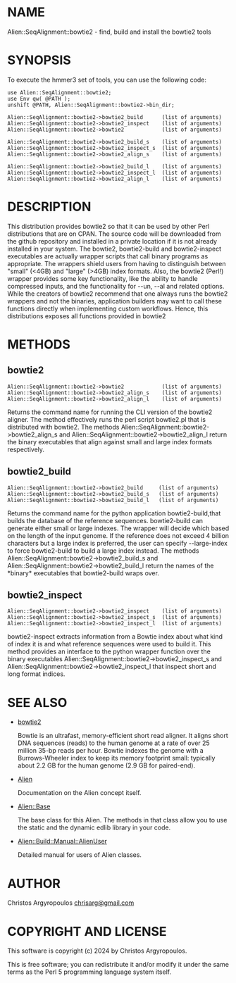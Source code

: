 # NAME

Alien::SeqAlignment::bowtie2 - find, build and install the bowtie2 tools

# SYNOPSIS

To execute the hmmer3 set of tools, you can use the following code:

    use Alien::SeqAlignment::bowtie2;
    use Env qw( @PATH );
    unshift @PATH, Alien::SeqAlignment::bowtie2->bin_dir;
    
    Alien::SeqAlignment::bowtie2->bowtie2_build      (list of arguments)
    Alien::SeqAlignment::bowtie2->bowtie2_inspect    (list of arguments)
    Alien::SeqAlignment::bowtie2->bowtie2            (list of arguments)
    
    Alien::SeqAlignment::bowtie2->bowtie2_build_s    (list of arguments)
    Alien::SeqAlignment::bowtie2->bowtie2_inspect_s  (list of arguments)
    Alien::SeqAlignment::bowtie2->bowtie2_align_s    (list of arguments)

    Alien::SeqAlignment::bowtie2->bowtie2_build_l    (list of arguments)
    Alien::SeqAlignment::bowtie2->bowtie2_inspect_l  (list of arguments)
    Alien::SeqAlignment::bowtie2->bowtie2_align_l    (list of arguments)

# DESCRIPTION

This distribution provides bowtie2 so that it can be used by other
Perl distributions that are on CPAN.  The source code will be downloaded
from the github repository and installed in a private location if it is 
not already installed in your system. The bowtie2, bowtie2-build and 
bowtie2-inspect executables are actually wrapper scripts that call binary 
programs as appropriate. The wrappers shield users from having to distinguish 
between "small" (<4GB) and "large" (>4GB)  index formats. 
Also, the bowtie2 (Perl!) wrapper provides some key functionality, 
like the ability to handle compressed inputs, and the functionality 
for --un, --al and related options. While the creators of bowtie2 recommend 
that one always runs the bowtie2 wrappers and not the binaries, application
builders may want to call these functions directly when implementing custom
workflows. Hence, this distributions exposes all functions provided in bowtie2

# METHODS

## bowtie2

    Alien::SeqAlignment::bowtie2->bowtie2            (list of arguments)
    Alien::SeqAlignment::bowtie2->bowtie2_align_s    (list of arguments)
    Alien::SeqAlignment::bowtie2->bowtie2_align_l    (list of arguments)
     

Returns the command name for running the CLI version of the bowtie2 aligner.
The method effectively runs the perl script bowtie2.pl that is distributed
with bowtie2. The methods Alien::SeqAlignment::bowtie2->bowtie2\_align\_s and
Alien::SeqAlignment::bowtie2->bowtie2\_align\_l return the binary executables
that align against small and large index formats respectively.

## bowtie2\_build

    Alien::SeqAlignment::bowtie2->bowtie2_build     (list of arguments)
    Alien::SeqAlignment::bowtie2->bowtie2_build_s   (list of arguments)
    Alien::SeqAlignment::bowtie2->bowtie2_build_l   (list of arguments)
     

Returns the command name for the python application bowtie2-build,that builds 
the database of the reference sequences. bowtie2-build can generate either 
small or large indexes. The wrapper will decide which based on the length of 
the input genome. If the reference does not exceed 4 billion characters but 
a large index is preferred, the user can specify --large-index to force 
bowtie2-build to build a large index instead.
The methods Alien::SeqAlignment::bowtie2->bowtie2\_build\_s and 
Alien::SeqAlignment::bowtie2->bowtie2\_build\_l return the names of the \*binary\*
executables that bowtie2-build wraps over.

## bowtie2\_inspect

    Alien::SeqAlignment::bowtie2->bowtie2_inspect    (list of arguments)
    Alien::SeqAlignment::bowtie2->bowtie2_inspect_s  (list of arguments)
    Alien::SeqAlignment::bowtie2->bowtie2_inspect_l  (list of arguments)
    

bowtie2-inspect extracts information from a Bowtie index about what kind of 
index it is and what reference sequences were used to build it. This method 
provides an interface to the python wrapper function over the binary 
executables Alien::SeqAlignment::bowtie2->bowtie2\_inspect\_s and
Alien::SeqAlignment::bowtie2->bowtie2\_inspect\_l that inspect short and long
format indices. 

# SEE ALSO

- [bowtie2](https://bowtie-bio.sourceforge.net/index.shtml)

    Bowtie is an ultrafast, memory-efficient short read aligner. It aligns short 
    DNA sequences (reads) to the human genome at a rate of over 25 million 
    35-bp reads per hour. Bowtie indexes the genome with a Burrows-Wheeler index 
    to keep its memory footprint small: typically about 2.2 GB for the human 
    genome (2.9 GB for paired-end). 

- [Alien](https://metacpan.org/pod/Alien)

    Documentation on the Alien concept itself.

- [Alien::Base](https://metacpan.org/pod/Alien::Base)

    The base class for this Alien. The methods in that class allow you to use
    the static and the dynamic edlib library in your code. 

- [Alien::Build::Manual::AlienUser](https://metacpan.org/dist/Alien-Build/view/lib/Alien/Build/Manual/AlienUser.pod)

    Detailed manual for users of Alien classes.

# AUTHOR

Christos Argyropoulos <chrisarg@gmail.com>

# COPYRIGHT AND LICENSE

This software is copyright (c) 2024 by Christos Argyropoulos.

This is free software; you can redistribute it and/or modify it under
the same terms as the Perl 5 programming language system itself.
